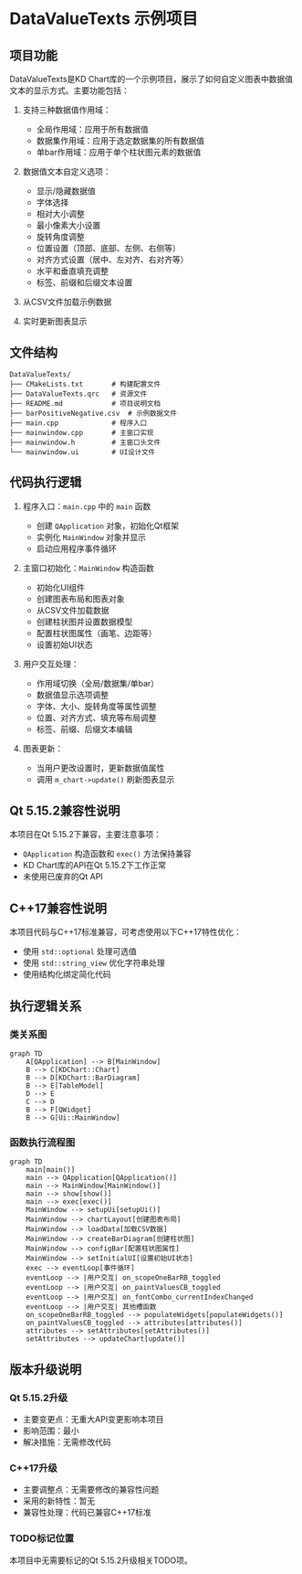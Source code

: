 # DataValueTexts 示例项目

## 项目功能

DataValueTexts是KD Chart库的一个示例项目，展示了如何自定义图表中数据值文本的显示方式。主要功能包括：

1. 支持三种数据值作用域：
   - 全局作用域：应用于所有数据值
   - 数据集作用域：应用于选定数据集的所有数据值
   - 单bar作用域：应用于单个柱状图元素的数据值

2. 数据值文本自定义选项：
   - 显示/隐藏数据值
   - 字体选择
   - 相对大小调整
   - 最小像素大小设置
   - 旋转角度调整
   - 位置设置（顶部、底部、左侧、右侧等）
   - 对齐方式设置（居中、左对齐、右对齐等）
   - 水平和垂直填充调整
   - 标签、前缀和后缀文本设置

3. 从CSV文件加载示例数据

4. 实时更新图表显示

## 文件结构

```
DataValueTexts/
├── CMakeLists.txt       # 构建配置文件
├── DataValueTexts.qrc   # 资源文件
├── README.md            # 项目说明文档
├── barPositiveNegative.csv  # 示例数据文件
├── main.cpp             # 程序入口
├── mainwindow.cpp       # 主窗口实现
├── mainwindow.h         # 主窗口头文件
└── mainwindow.ui        # UI设计文件
```

## 代码执行逻辑

1. 程序入口：`main.cpp` 中的 `main` 函数
   - 创建 `QApplication` 对象，初始化Qt框架
   - 实例化 `MainWindow` 对象并显示
   - 启动应用程序事件循环

2. 主窗口初始化：`MainWindow` 构造函数
   - 初始化UI组件
   - 创建图表布局和图表对象
   - 从CSV文件加载数据
   - 创建柱状图并设置数据模型
   - 配置柱状图属性（画笔、边距等）
   - 设置初始UI状态

3. 用户交互处理：
   - 作用域切换（全局/数据集/单bar）
   - 数据值显示选项调整
   - 字体、大小、旋转角度等属性调整
   - 位置、对齐方式、填充等布局调整
   - 标签、前缀、后缀文本编辑

4. 图表更新：
   - 当用户更改设置时，更新数据值属性
   - 调用 `m_chart->update()` 刷新图表显示

## Qt 5.15.2兼容性说明

本项目在Qt 5.15.2下兼容，主要注意事项：

- `QApplication` 构造函数和 `exec()` 方法保持兼容
- KD Chart库的API在Qt 5.15.2下工作正常
- 未使用已废弃的Qt API

## C++17兼容性说明

本项目代码与C++17标准兼容，可考虑使用以下C++17特性优化：

- 使用 `std::optional` 处理可选值
- 使用 `std::string_view` 优化字符串处理
- 使用结构化绑定简化代码

## 执行逻辑关系

### 类关系图

```mermaid
graph TD
    A[QApplication] --> B[MainWindow]
    B --> C[KDChart::Chart]
    B --> D[KDChart::BarDiagram]
    B --> E[TableModel]
    D --> E
    C --> D
    B --> F[QWidget]
    B --> G[Ui::MainWindow]
```

### 函数执行流程图

```mermaid
graph TD
    main[main()]
    main --> QApplication[QApplication()]
    main --> MainWindow[MainWindow()]
    main --> show[show()]
    main --> exec[exec()]
    MainWindow --> setupUi[setupUi()]
    MainWindow --> chartLayout[创建图表布局]
    MainWindow --> loadData[加载CSV数据]
    MainWindow --> createBarDiagram[创建柱状图]
    MainWindow --> configBar[配置柱状图属性]
    MainWindow --> setInitialUI[设置初始UI状态]
    exec --> eventLoop[事件循环]
    eventLoop --> |用户交互| on_scopeOneBarRB_toggled
    eventLoop --> |用户交互| on_paintValuesCB_toggled
    eventLoop --> |用户交互| on_fontCombo_currentIndexChanged
    eventLoop --> |用户交互| 其他槽函数
    on_scopeOneBarRB_toggled --> populateWidgets[populateWidgets()]
    on_paintValuesCB_toggled --> attributes[attributes()]
    attributes --> setAttributes[setAttributes()]
    setAttributes --> updateChart[update()]
```

## 版本升级说明

### Qt 5.15.2升级

- 主要变更点：无重大API变更影响本项目
- 影响范围：最小
- 解决措施：无需修改代码

### C++17升级

- 主要调整点：无需要修改的兼容性问题
- 采用的新特性：暂无
- 兼容性处理：代码已兼容C++17标准

### TODO标记位置

本项目中无需要标记的Qt 5.15.2升级相关TODO项。